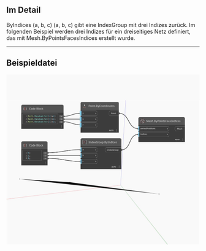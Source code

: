 ## Im Detail
ByIndices (a, b, c) (a, b, c) gibt eine IndexGroup mit drei Indizes zurück. Im folgenden Beispiel werden drei Indizes für ein dreiseitiges Netz definiert, das mit Mesh.ByPointsFacesIndices erstellt wurde.
___
## Beispieldatei

![ByIndices (a, b, c)](./Autodesk.DesignScript.Geometry.IndexGroup.ByIndices(a,%20b,%20c)_img.jpg)

